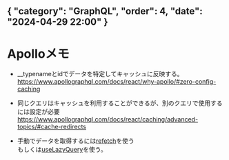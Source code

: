 { "category": "GraphQL",  "order": 4, "date": "2024-04-29 22:00" }
---
# Apolloメモ

* __typenameとidでデータを特定してキャッシュに反映する。  
https://www.apollographql.com/docs/react/why-apollo/#zero-config-caching

* 同じクエリはキャッシュを利用することができるが、別のクエリで使用するには設定が必要  
https://www.apollographql.com/docs/react/caching/advanced-topics/#cache-redirects

* 手動でデータを取得するには[refetch](https://www.apollographql.com/docs/react/data/queries/#queryresult-interface-refetch)を使う  
もしくは[useLazyQuery](https://www.apollographql.com/docs/react/data/queries/#manual-execution-with-uselazyquery)を使う。
